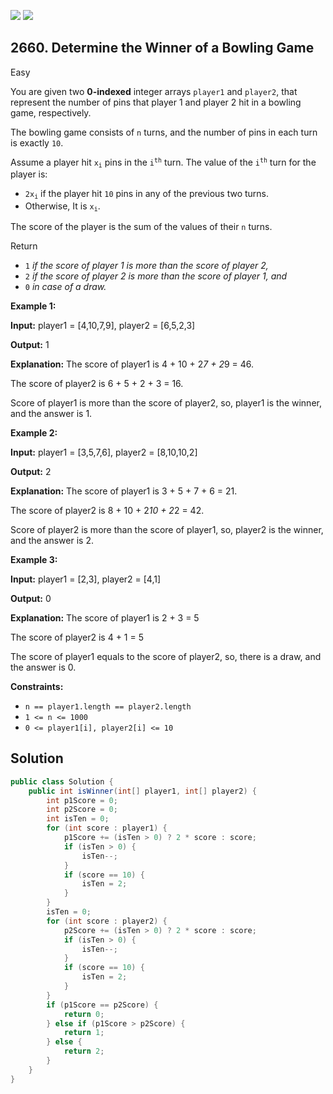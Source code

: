[![](https://img.shields.io/github/stars/javadev/LeetCode-in-Java?label=Stars&style=flat-square)](https://github.com/javadev/LeetCode-in-Java)
[![](https://img.shields.io/github/forks/javadev/LeetCode-in-Java?label=Fork%20me%20on%20GitHub%20&style=flat-square)](https://github.com/javadev/LeetCode-in-Java/fork)

## 2660\. Determine the Winner of a Bowling Game

Easy

You are given two **0-indexed** integer arrays `player1` and `player2`, that represent the number of pins that player 1 and player 2 hit in a bowling game, respectively.

The bowling game consists of `n` turns, and the number of pins in each turn is exactly `10`.

Assume a player hit <code>x<sub>i</sub></code> pins in the <code>i<sup>th</sup></code> turn. The value of the <code>i<sup>th</sup></code> turn for the player is:

*   <code>2x<sub>i</sub></code> if the player hit `10` pins in any of the previous two turns.
*   Otherwise, It is <code>x<sub>i</sub></code>.

The score of the player is the sum of the values of their `n` turns.

Return

*   `1` _if the score of player 1 is more than the score of player 2,_
*   `2` _if the score of player 2 is more than the score of player 1, and_
*   `0` _in case of a draw._

**Example 1:**

**Input:** player1 = [4,10,7,9], player2 = [6,5,2,3]

**Output:** 1

**Explanation:** The score of player1 is 4 + 10 + 2*7 + 2*9 = 46. 

The score of player2 is 6 + 5 + 2 + 3 = 16. 

Score of player1 is more than the score of player2, so, player1 is the winner, and the answer is 1.

**Example 2:**

**Input:** player1 = [3,5,7,6], player2 = [8,10,10,2]

**Output:** 2

**Explanation:** The score of player1 is 3 + 5 + 7 + 6 = 21. 

The score of player2 is 8 + 10 + 2*10 + 2*2 = 42. 

Score of player2 is more than the score of player1, so, player2 is the winner, and the answer is 2.

**Example 3:**

**Input:** player1 = [2,3], player2 = [4,1]

**Output:** 0

**Explanation:** The score of player1 is 2 + 3 = 5 

The score of player2 is 4 + 1 = 5 

The score of player1 equals to the score of player2, so, there is a draw, and the answer is 0.

**Constraints:**

*   `n == player1.length == player2.length`
*   `1 <= n <= 1000`
*   `0 <= player1[i], player2[i] <= 10`

## Solution

```java
public class Solution {
    public int isWinner(int[] player1, int[] player2) {
        int p1Score = 0;
        int p2Score = 0;
        int isTen = 0;
        for (int score : player1) {
            p1Score += (isTen > 0) ? 2 * score : score;
            if (isTen > 0) {
                isTen--;
            }
            if (score == 10) {
                isTen = 2;
            }
        }
        isTen = 0;
        for (int score : player2) {
            p2Score += (isTen > 0) ? 2 * score : score;
            if (isTen > 0) {
                isTen--;
            }
            if (score == 10) {
                isTen = 2;
            }
        }
        if (p1Score == p2Score) {
            return 0;
        } else if (p1Score > p2Score) {
            return 1;
        } else {
            return 2;
        }
    }
}
```
